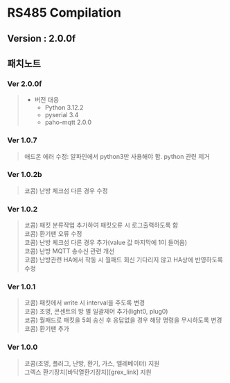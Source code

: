 RS485 Compilation
=================
Version : 2.0.0f
----------------

## 패치노트
### Ver 2.0.0f
> - 버전 대응
>   - Python 3.12.2
>   - pyserial 3.4
>   - paho-mqtt 2.0.0
### Ver 1.0.7
> 애드온 에러 수정: 알파인에서 python3만 사용해야 함. python 관련 제거
### Ver 1.0.2b
> 코콤) 난방 체크섬 다른 경우 수정  
### Ver 1.0.2
> 코콤) 패킷 분류작업 추가하여 패킷오류 시 로그출력하도록 함  
> 코콤) 환기팬 오류 수정  
> 코콤) 난방 체크섬 다른 경우 추가(value 값 마지막에 1이 들어옴)  
> 코콤) 난방 MQTT 송수신 관련 개선  
> 코콤) 난방관련 HA에서 작동 시 월패드 회신 기다리지 않고 HA상에 반영하도록 수정  
### Ver 1.0.1
> 코콤) 패킷에서 write 시 interval을 주도록 변경  
> 코콤) 조명, 콘센트의 방 별 일괄제어 추가(light0, plug0)  
> 코콤) 월패드로 패킷을 5회 송신 후 응답없을 경우 해당 명령을 무시하도록 변경  
> 코콤) 환기팬 추가  
### Ver 1.0.0
> 코콤(조명, 플러그, 난방, 환기, 가스, 엘레베이터) 지원  
> 그렉스 환기장치[바닥열환기장치][grex_link] 지원  

